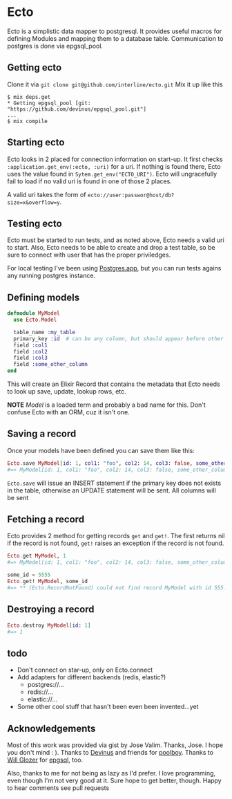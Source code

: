 # Ecto

Ecto is a simplistic data mapper to postgresql. It provides useful macros
for defining Modules and mapping them to a database table. Communication
to postgres is done via epgsql_pool.

## Getting ecto

Clone it via `git clone git@github.com/interline/ecto.git`
Mix it up like this
```shell
$ mix deps.get
* Getting epgsql_pool [git: "https://github.com/devinus/epgsql_pool.git"]
...
$ mix compile
```

## Starting ecto

Ecto looks in 2 placed for connection information on start-up. It first checks
`:application.get_env(:ecto, :uri)` for a uri. If nothing is found there, Ecto
uses the value found in `Sytem.get_env("ECTO_URI")`. Ecto will ungracefully fail
to load if no valid uri is found in one of those 2 places.

A valid uri takes the form of `ecto://user:passwor@host/db?size=x&overflow=y`.

## Testing ecto

Ecto must be started to run tests, and as noted above, Ecto needs a valid uri to
start. Also, Ecto needs to be able to create and drop a test table, so be sure to
connect with user that has the proper priviledges.

For local testing I've been using [Postgres.app](http://postgresapp.com/), but
you can run tests agains any running postgres instance.

## Defining models

```elixir
defmodule MyModel
  use Ecto.Model

  table_name :my_table
  primary_key :id  # can be any column, but should appear before other fields
  field :col1
  field :col2
  field :col3
  field :some_other_column
end
```

This will create an Elixir Record that contains the metadata that Ecto needs
to look up save, update, lookup rows, etc.

**NOTE** *Model* is a loaded term and probably a bad name for this. Don't confuse Ecto with an ORM, cuz it isn't
one.

## Saving a record

Once your models have been defined you can save them like this:

```elixir
Ecto.save MyModel[id: 1, col1: "foo", col2: 14, col3: false, some_other_column: nil]
#=> MyModel[id: 1, col1: "foo", col2: 14, col3: false, some_other_column: nil]
```

`Ecto.save` will issue an INSERT statement if the primary key does not exists in the
table, otherwise an UPDATE statement will be sent. All columns will be sent

## Fetching a record

Ecto provides 2 method for getting records `get` and `get!`. The first returns
nil if the record is not found, `get!` raises an exception if the record is
not found.

```elixir
Ecto.get MyModel, 1
#=> MyModel[id: 1, col1: "foo", col2: 14, col3: false, some_other_column: nil]

some_id = 5555
Ecto.get! MyModel, some_id
#=> ** (Ecto.RecordNotFound) could not find record MyModel with id 555...
```

## Destroying a record

```elixir
Ecto.destroy MyModel[id: 1]
#=> 1
```

## todo

- Don't connect on star-up, only on Ecto.connect
- Add adapters for different backends (redis, elastic?)
  - postgres://...
  - redis://...
  - elastic://...
- Some other cool stuff that hasn't been even been invented...yet

## Acknowledgements

Most of this work was provided via gist by Jose Valim. Thanks, Jose. I hope
you don't mind : ). Thanks to [Devinus][1] and friends
for [poolboy][2]. Thanks to [Will Glozer][2] for [epgsql][4], too.

Also, thanks to me for not being as lazy as I'd prefer. I love programming,
even though I'm not very good at it. Sure hope to get better, though. Happy
to hear comments see pull requests

[1]: https://github.com/devinus "devinus on github"
[2]: https://github.com/devinus/poolboy "poolboy on github"
[3]: https://github.com/wg "wg on github"
[4]: https://github.com/wg/epgsql
